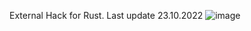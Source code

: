 External Hack for Rust. Last update 23.10.2022
![image](https://user-images.githubusercontent.com/112781881/198959997-cc922877-7827-4810-aa80-e6b0a582409e.png)

